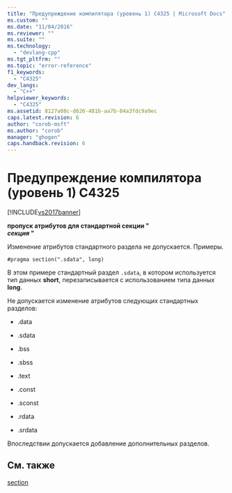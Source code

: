 ```yaml
---
title: "Предупреждение компилятора (уровень 1) C4325 | Microsoft Docs"
ms.custom: ""
ms.date: "11/04/2016"
ms.reviewer: ""
ms.suite: ""
ms.technology: 
  - "devlang-cpp"
ms.tgt_pltfrm: ""
ms.topic: "error-reference"
f1_keywords: 
  - "C4325"
dev_langs: 
  - "C++"
helpviewer_keywords: 
  - "C4325"
ms.assetid: 8127a08c-d626-481b-aa7b-04a3fdc9a9ec
caps.latest.revision: 6
author: "corob-msft"
ms.author: "corob"
manager: "ghogen"
caps.handback.revision: 6
---
```

# Предупреждение компилятора (уровень 1) C4325
[!INCLUDE[vs2017banner](../../assembler/inline/includes/vs2017banner.md)]

**пропуск атрибутов для стандартной секции "**   
 ***секция* "**  
  
 Изменение атрибутов стандартного раздела не допускается.  Примеры.  
  
```  
#pragma section(".sdata", long)  
```  
  
 В этом примере стандартный раздел `.sdata`, в котором используется тип данных **short**, перезаписывается с использованием типа данных **long**.  
  
 Не допускается изменение атрибутов следующих стандартных разделов:  
  
-   .data  
  
-   .sdata  
  
-   .bss  
  
-   .sbss  
  
-   .text  
  
-   .const  
  
-   .sconst  
  
-   .rdata  
  
-   .srdata  
  
 Впоследствии допускается добавление дополнительных разделов.  
  
## См. также  
 [section](../../preprocessor/section.md)